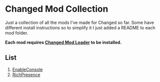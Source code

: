 Changed Mod Collection
=====
Just a collection of all the mods I've made for Changed so far. Some have different install instructions so to simplify it I just added a README to each mod folder.

**Each mod requires [Changed Mod Loader](https://github.com/penguinpenguino/changed-mod-loader) to be installed.**

List
-----
1. [EnableConsole](https://github.com/penguinpenguino/Changed-Mod-Collection/tree/main/EnableConsole)
2. [RichPresence](https://github.com/penguinpenguino/Changed-Mod-Collection/tree/main/RichPresence)
